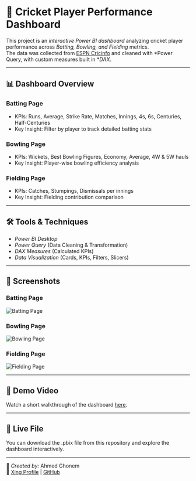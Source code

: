 # 🏏 Cricket Player Performance Dashboard

This project is an *interactive Power BI dashboard* analyzing cricket player performance across *Batting, Bowling, and Fielding* metrics.  
The data was collected from [ESPN Cricinfo](https://stats.espncricinfo.com) and cleaned with *Power Query, with custom measures built in **DAX*.

---

## 📊 Dashboard Overview

### Batting Page
- KPIs: Runs, Average, Strike Rate, Matches, Innings, 4s, 6s, Centuries, Half-Centuries
- Key Insight: Filter by player to track detailed batting stats

### Bowling Page
- KPIs: Wickets, Best Bowling Figures, Economy, Average, 4W & 5W hauls
- Key Insight: Player-wise bowling efficiency analysis

### Fielding Page
- KPIs: Catches, Stumpings, Dismissals per innings
- Key Insight: Fielding contribution comparison

---

## 🛠️ Tools & Techniques
- *Power BI Desktop*
- *Power Query* (Data Cleaning & Transformation)
- *DAX Measures* (Calculated KPIs)
- *Data Visualization* (Cards, KPIs, Filters, Slicers)

---

## 📸 Screenshots

### Batting Page
![Batting Page](Batting-Page.png)

### Bowling Page
![Bowling Page](Bowling-Page.png)

### Fielding Page
![Fielding Page](Fielding-Page.png)

---
## 🎥 Demo Video
Watch a short walkthrough of the dashboard [here](https://drive.google.com/file/d/1GJUDgDxry-SKGSR-ixz5_6TGexf6jHbg/view).

---

## 🔗 Live File
You can download the .pbix file from this repository and explore the dashboard interactively.

---

👤 *Created by:* Ahmed Ghonem  
🔗 [Xing Profile](https://www.xing.com/profile/Ahmed_Ghonem096187/web_profiles) | [GitHub](https://github.com/octopus234)
